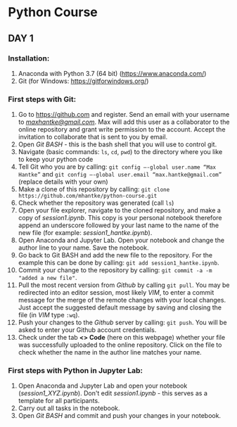 # Python Course

## DAY 1

### Installation:

1) Anaconda with Python 3.7 (64 bit) (https://www.anaconda.com/)
2) Git (for Windows: https://gitforwindows.org/)

### First steps with Git:

1) Go to https://github.com and register. Send an email with your username to *maxhantke@gmail.com*. Max will add this user as a collaborator to the online repository and grant write permission to the account. Accept the invitation to collaborate that is sent to you by email.
2) Open *Git BASH* - this is the bash shell that you will use to control git.
3) Navigate (basic commands: ``ls``, ``cd``, ``pwd``) to the directory where you like to keep your python code
4) Tell Git who you are by calling: ``git config —-global user.name “Max Hantke”`` and ``git config —-global user.email “max.hantke@gmail.com”`` (replace details with your own)
5) Make a clone of this repository by calling: ``git clone https://github.com/mhantke/python-course.git``
6) Check whether the repository was generated (call ``ls``)
7) Open your file explorer, navigate to the cloned repository, and make a copy of *session1.ipynb*. This copy is your personal notebook therefore append an underscore followed by your last name to the name of the new file (for example: *session1_hantke.ipynb*).
9) Open Anaconda and Jupyter Lab. Open your notebook and change the author line to your name. Save the notebook.
10) Go back to Git BASH and add the new file to the repository. For the example this can be done by calling: ``git add session1_hantke.ipynb``.
11) Commit your change to the repository by calling: ``git commit -a -m "added a new file"``.
12) Pull the most recent version from *Github* by calling ``git pull``. You may be redirected into an editor session, most likely *VIM*, to enter a commit message for the merge of the remote changes with your local changes. Just accept the suggested default message by saving and closing the file (in *VIM* type ``:wq``).
13) Push your changes to the *Github* server by calling: ``git push``. You will be asked to enter your Github account credentials.
14) Check under the tab **<> Code** (here on this webpage) whether your file was successfully uploaded to the online repository. Click on the file to check whether the name in the author line matches your name.

### First steps with Python in Jupyter Lab:

1) Open Anaconda and Jupyter Lab and open your notebook (*session1_XYZ.ipynb*). Don't edit *session1.ipynb* - this serves as a template for all participants. 
2) Carry out all tasks in the notebook.
3) Open *Git BASH* and commit and push your changes in your notebook.
